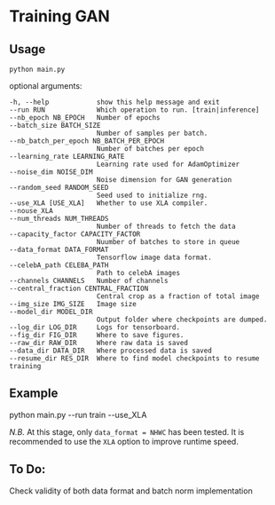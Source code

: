 # Training GAN

## Usage

`python main.py`


optional arguments:

    -h, --help            show this help message and exit
    --run RUN             Which operation to run. [train|inference]
    --nb_epoch NB_EPOCH   Number of epochs
    --batch_size BATCH_SIZE
                          Number of samples per batch.
    --nb_batch_per_epoch NB_BATCH_PER_EPOCH
                          Number of batches per epoch
    --learning_rate LEARNING_RATE
                          Learning rate used for AdamOptimizer
    --noise_dim NOISE_DIM
                          Noise dimension for GAN generation
    --random_seed RANDOM_SEED
                          Seed used to initialize rng.
    --use_XLA [USE_XLA]   Whether to use XLA compiler.
    --nouse_XLA
    --num_threads NUM_THREADS
                          Number of threads to fetch the data
    --capacity_factor CAPACITY_FACTOR
                          Nuumber of batches to store in queue
    --data_format DATA_FORMAT
                          Tensorflow image data format.
    --celebA_path CELEBA_PATH
                          Path to celebA images
    --channels CHANNELS   Number of channels
    --central_fraction CENTRAL_FRACTION
                          Central crop as a fraction of total image
    --img_size IMG_SIZE   Image size
    --model_dir MODEL_DIR
                          Output folder where checkpoints are dumped.
    --log_dir LOG_DIR     Logs for tensorboard.
    --fig_dir FIG_DIR     Where to save figures.
    --raw_dir RAW_DIR     Where raw data is saved
    --data_dir DATA_DIR   Where processed data is saved
    --resume_dir RES_DIR  Where to find model checkpoints to resume training


## Example

python main.py --run train --use_XLA

*N.B.* At this stage, only `data_format = NHWC` has been tested. It is recommended to use the `XLA` option to improve runtime speed.

## To Do:

Check validity of both data format and batch norm implementation
